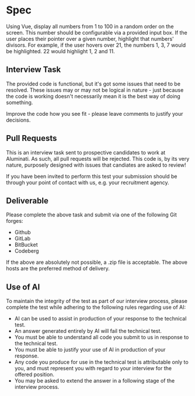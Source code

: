 # Spec

Using Vue, display all numbers from 1 to 100 in a random order on the screen.
This number should be configurable via a provided input box.  If the user places
their pointer over a given number, highlight that numbers' divisors.  For
example, if the user hovers over 21, the numbers 1, 3, 7 would be highlighted.
22 would highlight 1, 2 and 11.


## Interview Task

The provided code is functional, but it's got some issues that need to be
resolved.  These issues may or may not be logical in nature - just because the
code is working doesn't necessarily mean it is the best way of doing something.

Improve the code how you see fit - please leave comments to justify your
decisions.


## Pull Requests

This is an interview task sent to prospective candidates to work at Aluminati.
As such, all pull requests will be rejected.  This code is, by its very nature,
purposely designed with issues that candiates are asked to review!

If you have been invited to perform this test your submission should be through
your point of contact with us, e.g. your recruitment agency.


## Deliverable

Please complete the above task and submit via one of the following Git forges:
- Github
- GitLab
- BitBucket
- Codeberg

If the above are absolutely not possible, a .zip file is acceptable.  The above
hosts are the preferred method of delivery.


## Use of AI

To maintain the integrity of the test as part of our interview process, please
complete the test while adhering to the following rules regarding use of AI:
* AI can be used to assist in production of your response to the technical test.
* An answer generated entirely by AI will fail the technical test.
* You must be able to understand all code you submit to us in response to the
  technical test.
* You must be able to justify your use of AI in production of your response.
* Any code you produce for use in the technical test is attributable only to
  you, and must represent you with regard to your interview for the offered
  position.
* You may be asked to extend the answer in a following stage of the interview
  process.

